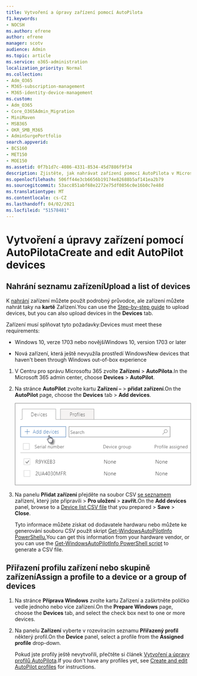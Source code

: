 ```yaml
---
title: Vytvoření a úpravy zařízení pomocí AutoPilota
f1.keywords:
- NOCSH
ms.author: efrene
author: efrene
manager: scotv
audience: Admin
ms.topic: article
ms.service: o365-administration
localization_priority: Normal
ms.collection:
- Adm_O365
- M365-subscription-management
- M365-identity-device-management
ms.custom:
- Adm_O365
- Core_O365Admin_Migration
- MiniMaven
- MSB365
- OKR_SMB_M365
- AdminSurgePortfolio
search.appverid:
- BCS160
- MET150
- MOE150
ms.assetid: 0f7b1d7c-4086-4331-8534-45d7886f9f34
description: Zjistěte, jak nahrávat zařízení pomocí AutoPilota v Microsoft 365 Business Premium. Profil můžete přiřadit zařízení nebo skupině zařízení.
ms.openlocfilehash: 506ff44e3cb6656b19174e82688b5af141ea2b79
ms.sourcegitcommit: 53acc851abf68e2272e75df0856c0e16b0c7e48d
ms.translationtype: MT
ms.contentlocale: cs-CZ
ms.lasthandoff: 04/02/2021
ms.locfileid: "51578481"
---
```

# <a name="create-and-edit-autopilot-devices"></a><span data-ttu-id="0c3e6-104">Vytvoření a úpravy zařízení pomocí AutoPilota</span><span class="sxs-lookup"><span data-stu-id="0c3e6-104">Create and edit AutoPilot devices</span></span>

## <a name="upload-a-list-of-devices"></a><span data-ttu-id="0c3e6-105">Nahrání seznamu zařízení</span><span class="sxs-lookup"><span data-stu-id="0c3e6-105">Upload a list of devices</span></span>

<span data-ttu-id="0c3e6-106">K [nahrání](add-autopilot-devices-and-profile.md) zařízení můžete použít podrobný průvodce, ale zařízení můžete nahrát taky na **kartě** Zařízení.</span><span class="sxs-lookup"><span data-stu-id="0c3e6-106">You can use the [Step-by-step guide](add-autopilot-devices-and-profile.md) to upload devices, but you can also upload devices in the **Devices** tab.</span></span> 
  
<span data-ttu-id="0c3e6-107">Zařízení musí splňovat tyto požadavky:</span><span class="sxs-lookup"><span data-stu-id="0c3e6-107">Devices must meet these requirements:</span></span>
  
- <span data-ttu-id="0c3e6-108">Windows 10, verze 1703 nebo novější</span><span class="sxs-lookup"><span data-stu-id="0c3e6-108">Windows 10, version 1703 or later</span></span>
    
- <span data-ttu-id="0c3e6-109">Nová zařízení, která ještě nevyužíla prostředí Windows</span><span class="sxs-lookup"><span data-stu-id="0c3e6-109">New devices that haven't been through Windows out-of-box experience</span></span>

1. <span data-ttu-id="0c3e6-110">V Centru pro správu Microsoftu 365 zvolte **Zařízení** \> **AutoPilota**.</span><span class="sxs-lookup"><span data-stu-id="0c3e6-110">In the Microsoft 365 admin center, choose **Devices** \> **AutoPilot**.</span></span>
  
2. <span data-ttu-id="0c3e6-111">Na stránce **AutoPilot** zvolte kartu **Zařízení –** \> **přidat zařízení**.</span><span class="sxs-lookup"><span data-stu-id="0c3e6-111">On the **AutoPilot** page, choose the **Devices** tab \> **Add devices**.</span></span>
    
    ![In the Devices tab, choose Add devices.](../media/6ba81e22-c873-40ad-8a72-ce64d15ea6ba.png)
  
3. <span data-ttu-id="0c3e6-113">Na panelu **Přidat zařízení** přejděte na soubor CSV [se seznamem](../admin/misc/device-list.md) zařízení, který jste připravili \> **Pro uložení** \> **zavřít.**</span><span class="sxs-lookup"><span data-stu-id="0c3e6-113">On the **Add devices** panel, browse to a [Device list CSV file](../admin/misc/device-list.md) that you prepared \> **Save** \> **Close**.</span></span>
    
    <span data-ttu-id="0c3e6-114">Tyto informace můžete získat od dodavatele hardwaru nebo můžete ke generování souboru CSV použít skript [Get-WindowsAutoPilotInfo PowerShellu.](https://www.powershellgallery.com/packages/Get-WindowsAutoPilotInfo)</span><span class="sxs-lookup"><span data-stu-id="0c3e6-114">You can get this information from your hardware vendor, or you can use the [Get-WindowsAutoPilotInfo PowerShell script](https://www.powershellgallery.com/packages/Get-WindowsAutoPilotInfo) to generate a CSV file.</span></span> 
    
## <a name="assign-a-profile-to-a-device-or-a-group-of-devices"></a><span data-ttu-id="0c3e6-115">Přiřazení profilu zařízení nebo skupině zařízení</span><span class="sxs-lookup"><span data-stu-id="0c3e6-115">Assign a profile to a device or a group of devices</span></span>

1. <span data-ttu-id="0c3e6-116">Na stránce **Příprava Windows**  zvolte kartu Zařízení a zaškrtněte políčko vedle jednoho nebo více zařízení.</span><span class="sxs-lookup"><span data-stu-id="0c3e6-116">On the **Prepare Windows** page, choose the **Devices** tab, and select the check box next to one or more devices.</span></span> 
    
2. <span data-ttu-id="0c3e6-117">Na panelu **Zařízení** vyberte v rozevíracím seznamu **Přiřazený profil** některý profil.</span><span class="sxs-lookup"><span data-stu-id="0c3e6-117">On the **Device** panel, select a profile from the **Assigned profile** drop-down.</span></span> 
    
    <span data-ttu-id="0c3e6-118">Pokud jste profily ještě nevytvořili, přečtěte si článek [Vytvoření a úpravy profilů AutoPilota](create-and-edit-autopilot-profiles.md).</span><span class="sxs-lookup"><span data-stu-id="0c3e6-118">If you don't have any profiles yet, see [Create and edit AutoPilot profiles](create-and-edit-autopilot-profiles.md) for instructions.</span></span> 
